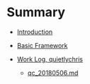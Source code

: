 # Summary

* [Introduction](README.md)

* [Basic Framework](framework.md)

* [Work Log, quietlychris](COVER_PAGE_qc.md)
  * [qc_20180506.md](qc_20180506.md)
